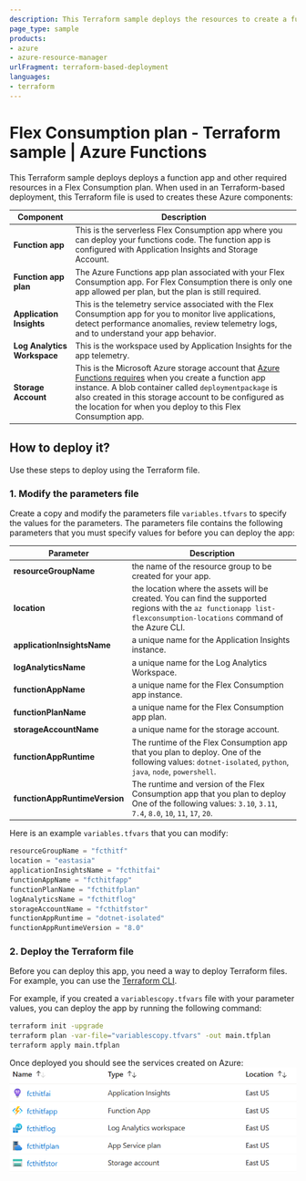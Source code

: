 ```yaml
---
description: This Terraform sample deploys the resources to create a function app in Azure Functions that runs in a Flex Consumption plan.
page_type: sample
products:
- azure
- azure-resource-manager
urlFragment: terraform-based-deployment
languages:
- terraform
---
```


# Flex Consumption plan - Terraform sample | Azure Functions

This Terraform sample deploys deploys a function app and other required resources in a Flex Consumption plan. When used in an Terraform-based deployment, this Terraform file is used to creates these Azure components:

| Component | Description |
| ---- | ---- |
| **Function app** | This is the serverless Flex Consumption app where you can deploy your functions code. The function app is configured with Application Insights and Storage Account.|
| **Function app plan** | The Azure Functions app plan associated with your Flex Consumption app. For Flex Consumption there is only one app allowed per plan, but the plan is still required.|
| **Application Insights** | This is the telemetry service associated with the Flex Consumption app for you to monitor live applications, detect performance anomalies, review telemetry logs, and to understand your app behavior.|
| **Log Analytics Workspace** | This is the workspace used by Application Insights for the app telemetry.|
| **Storage Account** | This is the Microsoft Azure storage account that [Azure Functions requires](https://learn.microsoft.com/azure/azure-functions/storage-considerations) when you create a function app instance. A blob container called `deploymentpackage` is also created in this storage account to be configured as the location for when you deploy to this Flex Consumption app.|

## How to deploy it?

Use these steps to deploy using the Terraform file.

### 1. Modify the parameters file

Create a copy and modify the parameters file `variables.tfvars` to specify the values for the parameters. The parameters file contains the following parameters that you must specify values for before you can deploy the app:

| Parameter | Description |
| ---- | ---- |
| **resourceGroupName** | the name of the resource group to be created for your app.|
| **location** | the location where the assets will be created. You can find the supported regions with the `az functionapp list-flexconsumption-locations` command of the Azure CLI.|
| **applicationInsightsName** | a unique name for the Application Insights instance.|
| **logAnalyticsName** | a unique name for the Log Analytics Workspace.|
| **functionAppName** | a unique name for the Flex Consumption app instance.|
| **functionPlanName** | a unique name for the Flex Consumption app plan.|
| **storageAccountName** | a unique name for the storage account.|
| **functionAppRuntime** | The runtime of the Flex Consumption app that you plan to deploy. One of the following values: `dotnet-isolated`, `python`, `java`, `node`, `powershell`.|
| **functionAppRuntimeVersion** | The runtime and version of the Flex Consumption app that you plan to deploy One of the following values: `3.10`, `3.11`, `7.4`, `8.0`, `10`, `11`, `17`, `20`.|

Here is an example `variables.tfvars` that you can modify:

```terraform
resourceGroupName = "fcthitf"
location = "eastasia"
applicationInsightsName = "fcthitfai"
functionAppName = "fcthitfapp"
functionPlanName = "fcthitfplan"
logAnalyticsName = "fcthitflog"
storageAccountName = "fcthitfstor"
functionAppRuntime = "dotnet-isolated"
functionAppRuntimeVersion = "8.0"
```

### 2. Deploy the Terraform file

Before you can deploy this app, you need a way to deploy Terraform files. For example, you can use the [Terraform CLI](https://developer.hashicorp.com/terraform/tutorials/aws-get-started/install-cli).

For example, if you created a `variablescopy.tfvars` file with your parameter values, you can deploy the app by running the following command:

```bash
terraform init -upgrade
terraform plan -var-file="variablescopy.tfvars" -out main.tfplan
terraform apply main.tfplan
```

Once deployed you should see the services created on Azure:
![Resources described above in the resource group](resources.png)
